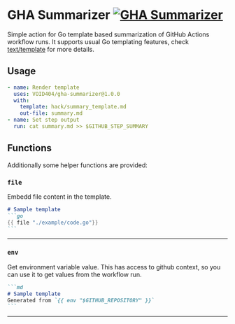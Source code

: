# GHA Summarizer [![GHA Summarizer](https://github.com/VOID404/gha-summarizer/actions/workflows/gha-summarizer.yaml/badge.svg)](https://github.com/VOID404/gha-summarizer/actions/workflows/gha-summarizer.yaml)

Simple action for Go template based summarization of GitHub Actions workflow runs.
It supports usual Go templating features, check [text/template](https://golang.org/pkg/text/template/) for more details.

## Usage
```yaml
- name: Render template
  uses: VOID404/gha-summarizer@1.0.0
  with:
    template: hack/summary_template.md
    out-file: summary.md
- name: Set step output
  run: cat summary.md >> $GITHUB_STEP_SUMMARY
```

## Functions
Additionally some helper functions are provided:

### `file`

Embedd file content in the template.
````md
# Sample template
```go
{{ file "./example/code.go"}}
```
````
---

### `env`

Get environment variable value.
This has access to github context, so you can use it to get values from the workflow run.
````md
```md
# Sample template
Generated from `{{ env "$GITHUB_REPOSITORY" }}`
```
````
---
